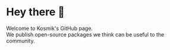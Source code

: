 # Hey there 👋

Welcome to Kosmik's GitHub page.  
We publish open-source packages we think can be useful to the community.
